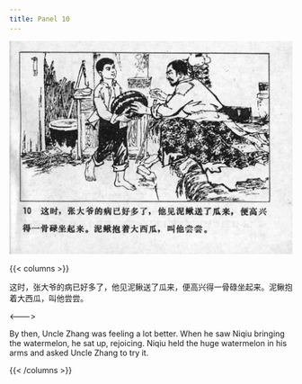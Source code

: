 ```yaml
---
title: Panel 10
---
```


![niqiu page](./../../images/niqiu/seifert0397_nqkg_0014_010.jpg)

{{< columns >}}

这时，张大爷的病已好多了，他见泥鳅送了瓜来，便高兴得一骨碌坐起来。泥鳅抱着大西瓜，叫他尝尝。

<--->

By then, Uncle Zhang was feeling a lot better. When he saw Niqiu bringing the watermelon, he sat up, rejoicing. Niqiu held the huge watermelon in his arms and asked Uncle Zhang to try it.

{{< /columns >}}